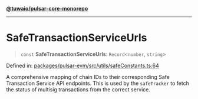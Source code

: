 [**@tuwaio/pulsar-core-monorepo**](../../../README.md)

***

# SafeTransactionServiceUrls

> `const` **SafeTransactionServiceUrls**: `Record`\<`number`, `string`\>

Defined in: [packages/pulsar-evm/src/utils/safeConstants.ts:64](https://github.com/TuwaIO/pulsar-core/blob/f8e82052c304404b9a8504de7ebd7c17c4293051/packages/pulsar-evm/src/utils/safeConstants.ts#L64)

A comprehensive mapping of chain IDs to their corresponding Safe Transaction Service API endpoints.
This is used by the `safeTracker` to fetch the status of multisig transactions from the correct service.
